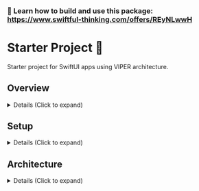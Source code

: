 ### 🚀 Learn how to build and use this package: https://www.swiftful-thinking.com/offers/REyNLwwH

# Starter Project 🌹

Starter project for SwiftUI apps using VIPER architecture. 

## Overview

<details>
<summary> Details (Click to expand) </summary>
<br>
  
A starter project using VIPER/RIBs architecture in SwiftUI. You can learn how this architecture works and how to build this yourself in the [SwiftUI Advanced Architecture course](https://www.swiftful-thinking.com/offers/REyNLwwH). This architecture can help your team build 10x faster, while writing testable code. The VIPER structure creates clear seperation of concerns and removes the guesswork for junior devs.

The data managers are erased to protocols and are dependency agnostic. The starter project is connected to Firebase (among other dependencies) but this can easily be swapped out.

Some pre-built features this project contains:
- Onboarding flow
- Tabbar flow
- Authentication logic
- User Management
- Paywall template
- In-app purchasing logic
- Routing logic
- Logging
- Analytics
- Crashlytics
- AB Testing
- Haptics
- Sound Effects
- Push Notifications

</details>

## Setup

<details>
<summary> Details (Click to expand) </summary>
<br>
  
## Steps to create a new project:

#### 1. Download or clone this repo

https://github.com/SwiftfulThinking/SwiftfulStarterProject.git

#### 2. In the terminal, navigate to the project folder

```
cd /pathtoproject/SwiftfulStarterProject
```

#### 3. Run renaming script

```
./rename_project.sh NewProjectName
```

If it doesn't work, you may need to make the script file executable by running

```
chmod +x rename_project.sh
```

#### 4. Your new project folder should appear next to the SwiftfulStarterProject folder.

1. The new project should have all files already renamed.
2. Manually add your Firebase plist files at /NewProjectName/Supporting Files/GoogleServicePLists
3. Run the mock scheme to build without Firebase
4. Update the bundle IDs for your organization


#### 5. Install Xcode templates to expedite development

https://github.com/SwiftfulThinking/XcodeTemplates

</details>

## Architecture

<details>
<summary> Details (Click to expand) </summary>
<br>
  
This architecture is taught in-depth in the [SwiftUI Advanced Architecture course](https://www.swiftful-thinking.com/offers/REyNLwwH). Large groups, companies or educational institutions who decide to use this as training material can inquire about discounted rates at hello@swiftful-thinking.com.

### Why?

In this architecture, the SwiftUI framework is focused solely on building the UI layer of the application. Although Apple has provided data-centric Property Wrappers, such as @AppStorage or @Query, these have limited testability and ultimately restrict our ability to mock and develop the codebase with different environments. 

### Architecture is a Spectrum

We begin building a "Vanilla SwiftUI app". This is a basic SwiftUI implementation where all logic is held in the View. This is the easiest and most convenient way to build SwiftUI applications. Keeping all logic in the View, we can leverage SwiftUI's Environment and many Property Wrappers, such as @AppStorage. However, this leads to the "Massive-View-Controller" problem and severely limits testability. 

We improve the architecture by introducing MVVM. In MVVM, we add an additional layer between the View and the Dependencies (ie. the ViewModel). This allows us to move the business logic from the View into the ViewModel and then write tests for the ViewModel's logic. Although this is great for testability, it is less convenient for the developer, since we can no longer rely on SwiftUI's environment. Instead we need to inject the Dependencies into each ViewModel ourselves.

If we further architect the application, we can decouple the routing from the View and move that logic into the ViewModel as well. To further improve testability of the ViewModel, we can abstract both the routing dependencies and the data dependencies to protocols. We can rename the ViewModel as Presenter, which now has a Router and an Interactor, completing the VIPER implementation.

![Untitled-4](https://github.com/user-attachments/assets/49eae097-57cf-4072-87d0-ad53b5fe6915)

### VIPER

When implemented well, VIPER is an improvement to MVVM architecture. In SwiftUI, both architectures run on the same foundation - an observable class that publishes updates back to the View. The main difference being that VIPER also includes the routing logic for the screen. You can think of the Presenter in the same way that you think of a ViewModel.

- View
  - UI layer of the screen
- Interactor
  - Data-related logic
- Presenter
  - Business logic between the View and the Router/Interactor layers
- Entity
  - A data model
- Router 
  - Screen routing logic 

![Untitled-3](https://github.com/user-attachments/assets/58536758-d3e8-4d0a-b8b0-81008177048d)

### RIBs

The project also incorporates a RIB pattern to create high-level modules across the application. The Starter Project has the entire project within 1 RIB (ie. CoreRouter, CoreInteractor, CoreBuilder), however, the application can be further broken into more RIBs as displayed in the [SwiftUI Advanced Architecture course](https://www.swiftful-thinking.com/offers/REyNLwwH). Most teams will find it much faster to build with only 1 RIB.

This is a SwiftUI adaptation inspired by Uber's [RIBs architecture](https://github.com/uber/RIBs).

- Router
  - All routing methods for the module
- Interactor
  - All data-related methods for the module
- Builder
  - All screens within the module

The below image shows RIBs structure in an app with 3 RIBs.

![137_architecture](https://github.com/user-attachments/assets/ded49e78-9236-45ad-b21a-b34a693fbf6f)

### The Ultimate Architecture

Implementing VIPER + RIBs, brings a complete SwiftUI architecture that can adapt for any team. VIPER enables the business logic in each View to be testable. RIBs enables us to modulate the codebase and reuse Interactor/Router methods within each module.

The below diagram shows 5 VIPER screens set within 1 RIB.

![143_architecture](https://github.com/user-attachments/assets/a3567b98-e590-41ba-b865-23edb28bcf50)

### Where to go from here?

Thanks for reading! This starter project is provided for **free** from Swiftful Thinking. If you want to learn how to use this architecture and 10x your development speed, I highly suggest taking [SwiftUI Advanced Architecture course](https://www.swiftful-thinking.com/offers/REyNLwwH)! 

The starter project includes the following dependencies, which can be easily removed or swapped as needed:

- [Firebase ](https://github.com/firebase/firebase-ios-sdk)
- [SDWebImageSwiftUI](https://github.com/SDWebImage/SDWebImageSwiftUI)
- [SwiftfulAuthenticating](https://github.com/SwiftfulThinking/SwiftfulAuthenticating)
- [SwiftfulAuthenticatingFirebase](https://github.com/SwiftfulThinking/SwiftfulAuthenticatingFirebase)
- [SwiftfulFirestore](https://github.com/SwiftfulThinking/SwiftfulFirestore)
- [SwiftfulHaptics](https://github.com/SwiftfulThinking/SwiftfulHaptics)
- [SwiftfulLogging](https://github.com/SwiftfulThinking/SwiftfulLogging)
- [SwiftfulLoggingCrashlytics](https://github.com/SwiftfulThinking/SwiftfulLoggingFirebaseCrashlytics)
- [SwiftfulLoggingMixpanel](https://github.com/SwiftfulThinking/SwiftfulLoggingMixpanel)
- [SwiftfulLoggingFirebaseAnalytics](https://github.com/SwiftfulThinking/SwiftfulLoggingFirebaseAnalytics)
- [SwiftfulPurchasing](https://github.com/SwiftfulThinking/SwiftfulPurchasing)
- [SwiftfulPurchasingRevenueCat](https://github.com/SwiftfulThinking/SwiftfulPurchasingRevenueCat)
- [SwiftfulRouting](https://github.com/SwiftfulThinking/SwiftfulRouting)
- [SwiftfulSoundEffects](https://github.com/SwiftfulThinking/SwiftfulSoundEffects)
- [SwiftfulUI](https://github.com/SwiftfulThinking/SwiftfulUI)
- [SwiftfulUtilities](https://github.com/SwiftfulThinking/SwiftfulUtilities)

</details>


